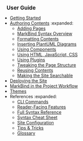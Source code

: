 <navigation>

<span style="padding-left: 0.8rem; font-weight: bolder; font-size: 1.25em;">User Guide</span>

* [Getting Started]({{baseUrl}}/userGuide/gettingStarted.html)
* [Authoring Contents]({{baseUrl}}/userGuide/authoringContents.html) :expanded:
  * [Adding Pages]({{baseUrl}}/userGuide/addingPages.html)
  * [MarkBind Syntax Overview]({{baseUrl}}/userGuide/markBindSyntaxOverview.html)
  * [Formatting Contents]({{baseUrl}}/userGuide/formattingContents.html)
  * [Inserting PlantUML Diagrams]({{baseUrl}}/userGuide/puml.html)
  * [Using Components]({{baseUrl}}/userGuide/usingComponents.html)
  * [Using HTML, JavaScript, CSS]({{baseUrl}}/userGuide/usingHtmlJavaScriptCss.html)
  * [Using Plugins]({{baseUrl}}/userGuide/usingPlugins.html)
  * [Tweaking the Page Structure]({{baseUrl}}/userGuide/tweakingThePageStructure.html)
  * [Reusing Contents]({{baseUrl}}/userGuide/reusingContents.html)
  * [Making the Site Searchable]({{baseUrl}}/userGuide/makingTheSiteSearchable.html)
* [Deploying the Site]({{baseUrl}}/userGuide/deployingTheSite.html)
* [MarkBind in the Project Workflow]({{baseUrl}}/userGuide/markBindInTheProjectWorkflow.html)
* [Themes]({{baseUrl}}/userGuide/themes.html)
* References :expanded:
  * [CLI Commands]({{baseUrl}}/userGuide/cliCommands.html)
  * [Reader-Facing Features]({{baseUrl}}/userGuide/readerFacingFeatures.html)
  * [Full Syntax Reference]({{baseUrl}}/userGuide/fullSyntaxReference.html)
  * [Syntax Cheat Sheet]({{baseUrl}}/userGuide/syntaxCheatSheet.html)
  * [Site Configuration]({{baseUrl}}/userGuide/siteConfiguration.html)
  * [Tips & Tricks]({{baseUrl}}/userGuide/tipsAndTricks.html)
  * [Glossary]({{baseUrl}}/userGuide/glossary.html)
</navigation>
